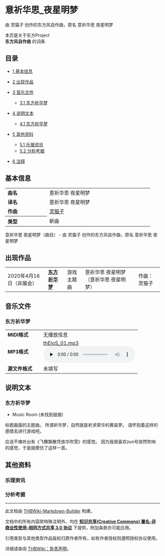 # 意祈华思_夜星明梦

<!-- source html: G:\repos\THBWiki-Markdown-Builder\THBWikiMarkdown\Temp\main\8\83\ns0%3A%E6%84%8F%E7%A5%88%E5%8D%8E%E6%80%9D_%E5%A4%9C%E6%98%9F%E6%98%8E%E6%A2%A6.html -->

由 灵猫子 创作的东方风自作曲，原名 意祈华思 夜星明梦

本页是关于东方Project  
 **东方风自作曲** 的词条

## 目录

- [1 基本信息](#基本信息)
- [2 出现作品](#出现作品)
- [3 音乐文件](#音乐文件)

  - [3.1 东方祈华梦](#东方祈华梦)



- [4 说明文本](#说明文本)

  - [4.1 东方祈华梦](#东方祈华梦_2)



- [5 其他资料](#其他资料)

  - [5.1 乐理资讯](#乐理资讯)
  - [5.2 分析考据](#分析考据)



- [6 注释](#注释)





## 基本信息

<table><tbody><tr><td style="width:120px"><b>曲名</b></td><td style="width:320px">意祈华思 夜星明梦</td></tr><tr><td><b>译名</b></td><td>意祈华思 夜星明梦</td></tr><tr><td><b>作曲</b></td><td><a href="./灵猫子.md" title="灵猫子">灵猫子</a></td></tr><tr><th style="text-align: left;"><b>类型</b></th><td>新曲</td></tr></tbody></table>

意祈华思 夜星明梦（曲目） - 由 灵猫子 创作的东方风自作曲，原名 意祈华思 夜星明梦

## 出现作品

<table>
<tbody><tr><td>2020年4月16日（非展会）</td><td><b><a href="./东方祈华梦_～_Elegant_Impermanence_of_Sakura..md" title="东方祈华梦 ～ Elegant Impermanence of Sakura." unred="">东方祈华梦</a></b></td><td>游戏主题曲</td><td style="padding-left:5px;">意祈华思 夜星明梦（意祈华思 夜星明梦）</td><td style="padding-left:10px;">作曲：灵猫子</td></tr>
</tbody></table>



## 音乐文件

### 东方祈华梦

<table><tbody><tr class="mw-empty-elt"></tr><tr><td width="100"><b>MIDI格式</b></td><td>无播放信息</td></tr><tr><td><b>MP3格式</b></td><td><a href="./文件-thEIoS_01.mp3.md" title="文件:thEIoS 01.mp3">thEIoS_01.mp3</a><br><audio src="https://upload.thwiki.cc/5/53/thEIoS_01.mp3" loop="" controls="" preload="none"></audio></td></tr><tr><td><b>源文件格式</b></td><td>未填写</td></tr></tbody></table>



## 说明文本

### 东方祈华梦
- Music Room (未找到链接)

  
标题画面的主题曲。
所谓祈华梦，自然就是祈求荣华的黄粱梦。
请怀抱着这样的感情去进行游戏吧。
  
  
应该不难听出有《飞舞飘散凭依华吹雪》的感觉。
因为我很喜欢zun号突然吹响的感觉，于是就模仿了这样一首。
  


## 其他资料

### 乐理资讯

### 分析考据

  
  

  





---

此文档由 [THBWiki-Markdown-Builder](https://github.com/Delsin-Yu/THBWiki-Markdown-Builder) 构建。

文档中的所有内容除特殊注明外，均在 [**知识共享(Creative Commons) 署名-非商业性使用-相同方式共享 3.0 协议**](https://creativecommons.org/licenses/by-sa/3.0/deed.zh-hans) 下提供，附加条款亦可能应用。

引用类型与其他类型作品版权归原作者所有，如有作者授权则遵照授权协议使用。

详细请查阅 [THBWiki：免责声明](https://thbwiki.cc/THBWiki:%E5%85%8D%E8%B4%A3%E5%A3%B0%E6%98%8E)。

